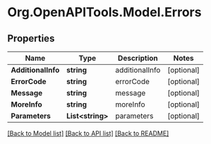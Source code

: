 
# Org.OpenAPITools.Model.Errors

## Properties

Name | Type | Description | Notes
------------ | ------------- | ------------- | -------------
**AdditionalInfo** | **string** | additionalInfo | [optional] 
**ErrorCode** | **string** | errorCode | [optional] 
**Message** | **string** | message | [optional] 
**MoreInfo** | **string** | moreInfo | [optional] 
**Parameters** | **List&lt;string&gt;** | parameters | [optional] 

[[Back to Model list]](../README.md#documentation-for-models)
[[Back to API list]](../README.md#documentation-for-api-endpoints)
[[Back to README]](../README.md)

